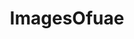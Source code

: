 ---
title: ImagesOfuae
crosslinks:
- imagesofnetwork
- pics
- CityPorn
- itookapicture
- mildlyinteresting
- crewiser
- funny
- gifs
- travel
- EarthPorn
- UAE
- wallpaper
- Ice_Poseidon
- u_2BrkOnThru
- ArchitecturePorn
- whatsthisplant
- Sneakers
- carporn
- interestingasfuck
- snapchatgeofilters
---